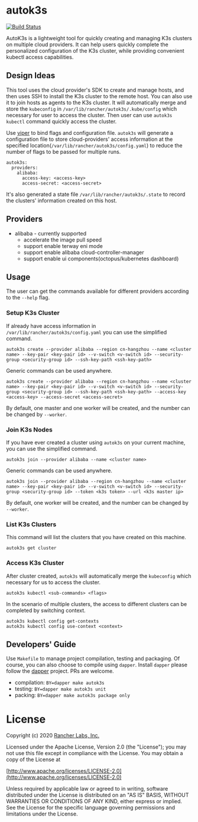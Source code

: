 # autok3s
[![Build Status](http://drone-pandaria.cnrancher.com/api/badges/cnrancher/autok3s/status.svg)](http://drone-pandaria.cnrancher.com/cnrancher/autok3s)

AutoK3s is a lightweight tool for quickly creating and managing K3s clusters on multiple cloud providers.
It can help users quickly complete the personalized configuration of the K3s cluster, while providing convenient kubectl access capabilities.

## Design Ideas
This tool uses the cloud provider's SDK to create and manage hosts, and then uses SSH to install the K3s cluster to the remote host.
You can also use it to join hosts as agents to the K3s cluster. It will automatically merge and store the `kubeconfig` in `/var/lib/rancher/autok3s/.kube/config` which necessary for user to access the cluster.
Then user can use `autok3s kubectl` command quickly access the cluster.

Use [viper](https://github.com/spf13/viper) to bind flags and configuration file. `autok3s` will generate a configuration file to store cloud-providers' access information at the specified location(`/var/lib/rancher/autok3s/config.yaml`) to reduce the number of flags to be passed for multiple runs.
```
autok3s:
  providers:
    alibaba:
      access-key: <access-key>
      access-secret: <access-secret>
```

It's also generated a state file `/var/lib/rancher/autok3s/.state` to record the clusters' information created on this host.

## Providers
- alibaba - currently supported
  - accelerate the image pull speed
  - support enable terway eni mode
  - support enable alibaba cloud-controller-manager
  - support enable ui components(octopus/kubernetes dashboard)

## Usage
The user can get the commands available for different providers according to the `--help` flag.

### Setup K3s Cluster
If already have access information in `/var/lib/rancher/autok3s/config.yaml` you can use the simplified command.
```
autok3s create --provider alibaba --region cn-hangzhou --name <cluster name> --key-pair <key-pair id> --v-switch <v-switch id> --security-group <security-group id> --ssh-key-path <ssh-key-path>
```

Generic commands can be used anywhere.
```
autok3s create --provider alibaba --region cn-hangzhou --name <cluster name> --key-pair <key-pair id> --v-switch <v-switch id> --security-group <security-group id> --ssh-key-path <ssh-key-path> --access-key <access-key> --access-secret <access-secret>
```

By default, one master and one worker will be created, and the number can be changed by `--worker`.

### Join K3s Nodes
If you have ever created a cluster using `autok3s` on your current machine, you can use the simplified command.
```
autok3s join --provider alibaba --name <cluster name>
```

Generic commands can be used anywhere.
```
autok3s join --provider alibaba --region cn-hangzhou --name <cluster name> --key-pair <key-pair id> --v-switch <v-switch id> --security-group <security-group id> --token <k3s token> --url <k3s master ip>
```

By default, one worker will be created, and the number can be changed by `--worker`.

### List K3s Clusters
This command will list the clusters that you have created on this machine.
```
autok3s get cluster
```

### Access K3s Cluster
After cluster created, `autok3s` will automatically merge the `kubeconfig` which necessary for us to access the cluster.
```
autok3s kubectl <sub-commands> <flags>
```

In the scenario of multiple clusters, the access to different clusters can be completed by switching context.
```
autok3s kubectl config get-contexts
autok3s kubectl config use-context <context>
```

## Developers' Guide
Use `Makefile` to manage project compilation, testing and packaging.
Of course, you can also choose to compile using `dapper`.
Install `dapper` please follow the [dapper](https://github.com/rancher/dapper) project. PRs are welcome.

- compilation: `BY=dapper make autok3s`
- testing: `BY=dapper make autok3s unit`
- packing: `BY=dapper make autok3s package only`

# License

Copyright (c) 2020 [Rancher Labs, Inc.](http://rancher.com)

Licensed under the Apache License, Version 2.0 (the "License");
you may not use this file except in compliance with the License.
You may obtain a copy of the License at

[http://www.apache.org/licenses/LICENSE-2.0](http://www.apache.org/licenses/LICENSE-2.0)

Unless required by applicable law or agreed to in writing, software
distributed under the License is distributed on an "AS IS" BASIS,
WITHOUT WARRANTIES OR CONDITIONS OF ANY KIND, either express or implied.
See the License for the specific language governing permissions and
limitations under the License.

